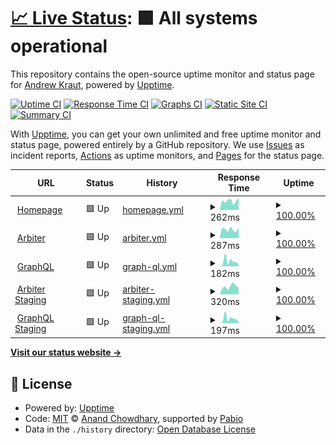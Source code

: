 # [📈 Live Status](https://opie4624.github.io/permiso-status): <!--live status--> **🟩 All systems operational**

This repository contains the open-source uptime monitor and status page for [Andrew Kraut](http://opie.at/), powered by [Upptime](https://github.com/upptime/upptime).

[![Uptime CI](https://github.com/opie4624/permiso-status/workflows/Uptime%20CI/badge.svg)](https://github.com/opie4624/permiso-status/actions?query=workflow%3A%22Uptime+CI%22)
[![Response Time CI](https://github.com/opie4624/permiso-status/workflows/Response%20Time%20CI/badge.svg)](https://github.com/opie4624/permiso-status/actions?query=workflow%3A%22Response+Time+CI%22)
[![Graphs CI](https://github.com/opie4624/permiso-status/workflows/Graphs%20CI/badge.svg)](https://github.com/opie4624/permiso-status/actions?query=workflow%3A%22Graphs+CI%22)
[![Static Site CI](https://github.com/opie4624/permiso-status/workflows/Static%20Site%20CI/badge.svg)](https://github.com/opie4624/permiso-status/actions?query=workflow%3A%22Static+Site+CI%22)
[![Summary CI](https://github.com/opie4624/permiso-status/workflows/Summary%20CI/badge.svg)](https://github.com/opie4624/permiso-status/actions?query=workflow%3A%22Summary+CI%22)

With [Upptime](https://upptime.js.org), you can get your own unlimited and free uptime monitor and status page, powered entirely by a GitHub repository. We use [Issues](https://github.com/opie4624/permiso-status/issues) as incident reports, [Actions](https://github.com/opie4624/permiso-status/actions) as uptime monitors, and [Pages](https://opie4624.github.io/permiso-status) for the status page.

<!--start: status pages-->
<!-- This summary is generated by Upptime (https://github.com/upptime/upptime) -->
<!-- Do not edit this manually, your changes will be overwritten -->
<!-- prettier-ignore -->
| URL | Status | History | Response Time | Uptime |
| --- | ------ | ------- | ------------- | ------ |
| <img alt="" src="https://icons.duckduckgo.com/ip3/permiso.io.ico" height="13"> [Homepage](https://permiso.io) | 🟩 Up | [homepage.yml](https://github.com/opie4624/permiso-status/commits/HEAD/history/homepage.yml) | <details><summary><img alt="Response time graph" src="./graphs/homepage/response-time-week.png" height="20"> 262ms</summary><br><a href="https://opie4624.github.io/permiso-status/history/homepage"><img alt="Response time 261" src="https://img.shields.io/endpoint?url=https%3A%2F%2Fraw.githubusercontent.com%2Fopie4624%2Fpermiso-status%2FHEAD%2Fapi%2Fhomepage%2Fresponse-time.json"></a><br><a href="https://opie4624.github.io/permiso-status/history/homepage"><img alt="24-hour response time 334" src="https://img.shields.io/endpoint?url=https%3A%2F%2Fraw.githubusercontent.com%2Fopie4624%2Fpermiso-status%2FHEAD%2Fapi%2Fhomepage%2Fresponse-time-day.json"></a><br><a href="https://opie4624.github.io/permiso-status/history/homepage"><img alt="7-day response time 262" src="https://img.shields.io/endpoint?url=https%3A%2F%2Fraw.githubusercontent.com%2Fopie4624%2Fpermiso-status%2FHEAD%2Fapi%2Fhomepage%2Fresponse-time-week.json"></a><br><a href="https://opie4624.github.io/permiso-status/history/homepage"><img alt="30-day response time 261" src="https://img.shields.io/endpoint?url=https%3A%2F%2Fraw.githubusercontent.com%2Fopie4624%2Fpermiso-status%2FHEAD%2Fapi%2Fhomepage%2Fresponse-time-month.json"></a><br><a href="https://opie4624.github.io/permiso-status/history/homepage"><img alt="1-year response time 261" src="https://img.shields.io/endpoint?url=https%3A%2F%2Fraw.githubusercontent.com%2Fopie4624%2Fpermiso-status%2FHEAD%2Fapi%2Fhomepage%2Fresponse-time-year.json"></a></details> | <details><summary><a href="https://opie4624.github.io/permiso-status/history/homepage">100.00%</a></summary><a href="https://opie4624.github.io/permiso-status/history/homepage"><img alt="All-time uptime 100.00%" src="https://img.shields.io/endpoint?url=https%3A%2F%2Fraw.githubusercontent.com%2Fopie4624%2Fpermiso-status%2FHEAD%2Fapi%2Fhomepage%2Fuptime.json"></a><br><a href="https://opie4624.github.io/permiso-status/history/homepage"><img alt="24-hour uptime 100.00%" src="https://img.shields.io/endpoint?url=https%3A%2F%2Fraw.githubusercontent.com%2Fopie4624%2Fpermiso-status%2FHEAD%2Fapi%2Fhomepage%2Fuptime-day.json"></a><br><a href="https://opie4624.github.io/permiso-status/history/homepage"><img alt="7-day uptime 100.00%" src="https://img.shields.io/endpoint?url=https%3A%2F%2Fraw.githubusercontent.com%2Fopie4624%2Fpermiso-status%2FHEAD%2Fapi%2Fhomepage%2Fuptime-week.json"></a><br><a href="https://opie4624.github.io/permiso-status/history/homepage"><img alt="30-day uptime 100.00%" src="https://img.shields.io/endpoint?url=https%3A%2F%2Fraw.githubusercontent.com%2Fopie4624%2Fpermiso-status%2FHEAD%2Fapi%2Fhomepage%2Fuptime-month.json"></a><br><a href="https://opie4624.github.io/permiso-status/history/homepage"><img alt="1-year uptime 100.00%" src="https://img.shields.io/endpoint?url=https%3A%2F%2Fraw.githubusercontent.com%2Fopie4624%2Fpermiso-status%2FHEAD%2Fapi%2Fhomepage%2Fuptime-year.json"></a></details>
| <img alt="" src="https://icons.duckduckgo.com/ip3/arbiter.permiso.io.ico" height="13"> [Arbiter](https://arbiter.permiso.io) | 🟩 Up | [arbiter.yml](https://github.com/opie4624/permiso-status/commits/HEAD/history/arbiter.yml) | <details><summary><img alt="Response time graph" src="./graphs/arbiter/response-time-week.png" height="20"> 287ms</summary><br><a href="https://opie4624.github.io/permiso-status/history/arbiter"><img alt="Response time 315" src="https://img.shields.io/endpoint?url=https%3A%2F%2Fraw.githubusercontent.com%2Fopie4624%2Fpermiso-status%2FHEAD%2Fapi%2Farbiter%2Fresponse-time.json"></a><br><a href="https://opie4624.github.io/permiso-status/history/arbiter"><img alt="24-hour response time 398" src="https://img.shields.io/endpoint?url=https%3A%2F%2Fraw.githubusercontent.com%2Fopie4624%2Fpermiso-status%2FHEAD%2Fapi%2Farbiter%2Fresponse-time-day.json"></a><br><a href="https://opie4624.github.io/permiso-status/history/arbiter"><img alt="7-day response time 287" src="https://img.shields.io/endpoint?url=https%3A%2F%2Fraw.githubusercontent.com%2Fopie4624%2Fpermiso-status%2FHEAD%2Fapi%2Farbiter%2Fresponse-time-week.json"></a><br><a href="https://opie4624.github.io/permiso-status/history/arbiter"><img alt="30-day response time 315" src="https://img.shields.io/endpoint?url=https%3A%2F%2Fraw.githubusercontent.com%2Fopie4624%2Fpermiso-status%2FHEAD%2Fapi%2Farbiter%2Fresponse-time-month.json"></a><br><a href="https://opie4624.github.io/permiso-status/history/arbiter"><img alt="1-year response time 315" src="https://img.shields.io/endpoint?url=https%3A%2F%2Fraw.githubusercontent.com%2Fopie4624%2Fpermiso-status%2FHEAD%2Fapi%2Farbiter%2Fresponse-time-year.json"></a></details> | <details><summary><a href="https://opie4624.github.io/permiso-status/history/arbiter">100.00%</a></summary><a href="https://opie4624.github.io/permiso-status/history/arbiter"><img alt="All-time uptime 100.00%" src="https://img.shields.io/endpoint?url=https%3A%2F%2Fraw.githubusercontent.com%2Fopie4624%2Fpermiso-status%2FHEAD%2Fapi%2Farbiter%2Fuptime.json"></a><br><a href="https://opie4624.github.io/permiso-status/history/arbiter"><img alt="24-hour uptime 100.00%" src="https://img.shields.io/endpoint?url=https%3A%2F%2Fraw.githubusercontent.com%2Fopie4624%2Fpermiso-status%2FHEAD%2Fapi%2Farbiter%2Fuptime-day.json"></a><br><a href="https://opie4624.github.io/permiso-status/history/arbiter"><img alt="7-day uptime 100.00%" src="https://img.shields.io/endpoint?url=https%3A%2F%2Fraw.githubusercontent.com%2Fopie4624%2Fpermiso-status%2FHEAD%2Fapi%2Farbiter%2Fuptime-week.json"></a><br><a href="https://opie4624.github.io/permiso-status/history/arbiter"><img alt="30-day uptime 100.00%" src="https://img.shields.io/endpoint?url=https%3A%2F%2Fraw.githubusercontent.com%2Fopie4624%2Fpermiso-status%2FHEAD%2Fapi%2Farbiter%2Fuptime-month.json"></a><br><a href="https://opie4624.github.io/permiso-status/history/arbiter"><img alt="1-year uptime 100.00%" src="https://img.shields.io/endpoint?url=https%3A%2F%2Fraw.githubusercontent.com%2Fopie4624%2Fpermiso-status%2FHEAD%2Fapi%2Farbiter%2Fuptime-year.json"></a></details>
| <img alt="" src="https://icons.duckduckgo.com/ip3/arbiter.permiso.io.ico" height="13"> [GraphQL](https://arbiter.permiso.io/api/dev/graphql) | 🟩 Up | [graph-ql.yml](https://github.com/opie4624/permiso-status/commits/HEAD/history/graph-ql.yml) | <details><summary><img alt="Response time graph" src="./graphs/graph-ql/response-time-week.png" height="20"> 182ms</summary><br><a href="https://opie4624.github.io/permiso-status/history/graph-ql"><img alt="Response time 198" src="https://img.shields.io/endpoint?url=https%3A%2F%2Fraw.githubusercontent.com%2Fopie4624%2Fpermiso-status%2FHEAD%2Fapi%2Fgraph-ql%2Fresponse-time.json"></a><br><a href="https://opie4624.github.io/permiso-status/history/graph-ql"><img alt="24-hour response time 52" src="https://img.shields.io/endpoint?url=https%3A%2F%2Fraw.githubusercontent.com%2Fopie4624%2Fpermiso-status%2FHEAD%2Fapi%2Fgraph-ql%2Fresponse-time-day.json"></a><br><a href="https://opie4624.github.io/permiso-status/history/graph-ql"><img alt="7-day response time 182" src="https://img.shields.io/endpoint?url=https%3A%2F%2Fraw.githubusercontent.com%2Fopie4624%2Fpermiso-status%2FHEAD%2Fapi%2Fgraph-ql%2Fresponse-time-week.json"></a><br><a href="https://opie4624.github.io/permiso-status/history/graph-ql"><img alt="30-day response time 198" src="https://img.shields.io/endpoint?url=https%3A%2F%2Fraw.githubusercontent.com%2Fopie4624%2Fpermiso-status%2FHEAD%2Fapi%2Fgraph-ql%2Fresponse-time-month.json"></a><br><a href="https://opie4624.github.io/permiso-status/history/graph-ql"><img alt="1-year response time 198" src="https://img.shields.io/endpoint?url=https%3A%2F%2Fraw.githubusercontent.com%2Fopie4624%2Fpermiso-status%2FHEAD%2Fapi%2Fgraph-ql%2Fresponse-time-year.json"></a></details> | <details><summary><a href="https://opie4624.github.io/permiso-status/history/graph-ql">100.00%</a></summary><a href="https://opie4624.github.io/permiso-status/history/graph-ql"><img alt="All-time uptime 100.00%" src="https://img.shields.io/endpoint?url=https%3A%2F%2Fraw.githubusercontent.com%2Fopie4624%2Fpermiso-status%2FHEAD%2Fapi%2Fgraph-ql%2Fuptime.json"></a><br><a href="https://opie4624.github.io/permiso-status/history/graph-ql"><img alt="24-hour uptime 100.00%" src="https://img.shields.io/endpoint?url=https%3A%2F%2Fraw.githubusercontent.com%2Fopie4624%2Fpermiso-status%2FHEAD%2Fapi%2Fgraph-ql%2Fuptime-day.json"></a><br><a href="https://opie4624.github.io/permiso-status/history/graph-ql"><img alt="7-day uptime 100.00%" src="https://img.shields.io/endpoint?url=https%3A%2F%2Fraw.githubusercontent.com%2Fopie4624%2Fpermiso-status%2FHEAD%2Fapi%2Fgraph-ql%2Fuptime-week.json"></a><br><a href="https://opie4624.github.io/permiso-status/history/graph-ql"><img alt="30-day uptime 100.00%" src="https://img.shields.io/endpoint?url=https%3A%2F%2Fraw.githubusercontent.com%2Fopie4624%2Fpermiso-status%2FHEAD%2Fapi%2Fgraph-ql%2Fuptime-month.json"></a><br><a href="https://opie4624.github.io/permiso-status/history/graph-ql"><img alt="1-year uptime 100.00%" src="https://img.shields.io/endpoint?url=https%3A%2F%2Fraw.githubusercontent.com%2Fopie4624%2Fpermiso-status%2FHEAD%2Fapi%2Fgraph-ql%2Fuptime-year.json"></a></details>
| <img alt="" src="https://icons.duckduckgo.com/ip3/staging-arbiter.permiso.io.ico" height="13"> [Arbiter Staging](https://staging-arbiter.permiso.io) | 🟩 Up | [arbiter-staging.yml](https://github.com/opie4624/permiso-status/commits/HEAD/history/arbiter-staging.yml) | <details><summary><img alt="Response time graph" src="./graphs/arbiter-staging/response-time-week.png" height="20"> 320ms</summary><br><a href="https://opie4624.github.io/permiso-status/history/arbiter-staging"><img alt="Response time 340" src="https://img.shields.io/endpoint?url=https%3A%2F%2Fraw.githubusercontent.com%2Fopie4624%2Fpermiso-status%2FHEAD%2Fapi%2Farbiter-staging%2Fresponse-time.json"></a><br><a href="https://opie4624.github.io/permiso-status/history/arbiter-staging"><img alt="24-hour response time 331" src="https://img.shields.io/endpoint?url=https%3A%2F%2Fraw.githubusercontent.com%2Fopie4624%2Fpermiso-status%2FHEAD%2Fapi%2Farbiter-staging%2Fresponse-time-day.json"></a><br><a href="https://opie4624.github.io/permiso-status/history/arbiter-staging"><img alt="7-day response time 320" src="https://img.shields.io/endpoint?url=https%3A%2F%2Fraw.githubusercontent.com%2Fopie4624%2Fpermiso-status%2FHEAD%2Fapi%2Farbiter-staging%2Fresponse-time-week.json"></a><br><a href="https://opie4624.github.io/permiso-status/history/arbiter-staging"><img alt="30-day response time 340" src="https://img.shields.io/endpoint?url=https%3A%2F%2Fraw.githubusercontent.com%2Fopie4624%2Fpermiso-status%2FHEAD%2Fapi%2Farbiter-staging%2Fresponse-time-month.json"></a><br><a href="https://opie4624.github.io/permiso-status/history/arbiter-staging"><img alt="1-year response time 340" src="https://img.shields.io/endpoint?url=https%3A%2F%2Fraw.githubusercontent.com%2Fopie4624%2Fpermiso-status%2FHEAD%2Fapi%2Farbiter-staging%2Fresponse-time-year.json"></a></details> | <details><summary><a href="https://opie4624.github.io/permiso-status/history/arbiter-staging">100.00%</a></summary><a href="https://opie4624.github.io/permiso-status/history/arbiter-staging"><img alt="All-time uptime 100.00%" src="https://img.shields.io/endpoint?url=https%3A%2F%2Fraw.githubusercontent.com%2Fopie4624%2Fpermiso-status%2FHEAD%2Fapi%2Farbiter-staging%2Fuptime.json"></a><br><a href="https://opie4624.github.io/permiso-status/history/arbiter-staging"><img alt="24-hour uptime 100.00%" src="https://img.shields.io/endpoint?url=https%3A%2F%2Fraw.githubusercontent.com%2Fopie4624%2Fpermiso-status%2FHEAD%2Fapi%2Farbiter-staging%2Fuptime-day.json"></a><br><a href="https://opie4624.github.io/permiso-status/history/arbiter-staging"><img alt="7-day uptime 100.00%" src="https://img.shields.io/endpoint?url=https%3A%2F%2Fraw.githubusercontent.com%2Fopie4624%2Fpermiso-status%2FHEAD%2Fapi%2Farbiter-staging%2Fuptime-week.json"></a><br><a href="https://opie4624.github.io/permiso-status/history/arbiter-staging"><img alt="30-day uptime 100.00%" src="https://img.shields.io/endpoint?url=https%3A%2F%2Fraw.githubusercontent.com%2Fopie4624%2Fpermiso-status%2FHEAD%2Fapi%2Farbiter-staging%2Fuptime-month.json"></a><br><a href="https://opie4624.github.io/permiso-status/history/arbiter-staging"><img alt="1-year uptime 100.00%" src="https://img.shields.io/endpoint?url=https%3A%2F%2Fraw.githubusercontent.com%2Fopie4624%2Fpermiso-status%2FHEAD%2Fapi%2Farbiter-staging%2Fuptime-year.json"></a></details>
| <img alt="" src="https://icons.duckduckgo.com/ip3/staging-arbiter.permiso.io.ico" height="13"> [GraphQL Staging](https://staging-arbiter.permiso.io/api/dev/graphql) | 🟩 Up | [graph-ql-staging.yml](https://github.com/opie4624/permiso-status/commits/HEAD/history/graph-ql-staging.yml) | <details><summary><img alt="Response time graph" src="./graphs/graph-ql-staging/response-time-week.png" height="20"> 197ms</summary><br><a href="https://opie4624.github.io/permiso-status/history/graph-ql-staging"><img alt="Response time 231" src="https://img.shields.io/endpoint?url=https%3A%2F%2Fraw.githubusercontent.com%2Fopie4624%2Fpermiso-status%2FHEAD%2Fapi%2Fgraph-ql-staging%2Fresponse-time.json"></a><br><a href="https://opie4624.github.io/permiso-status/history/graph-ql-staging"><img alt="24-hour response time 52" src="https://img.shields.io/endpoint?url=https%3A%2F%2Fraw.githubusercontent.com%2Fopie4624%2Fpermiso-status%2FHEAD%2Fapi%2Fgraph-ql-staging%2Fresponse-time-day.json"></a><br><a href="https://opie4624.github.io/permiso-status/history/graph-ql-staging"><img alt="7-day response time 197" src="https://img.shields.io/endpoint?url=https%3A%2F%2Fraw.githubusercontent.com%2Fopie4624%2Fpermiso-status%2FHEAD%2Fapi%2Fgraph-ql-staging%2Fresponse-time-week.json"></a><br><a href="https://opie4624.github.io/permiso-status/history/graph-ql-staging"><img alt="30-day response time 231" src="https://img.shields.io/endpoint?url=https%3A%2F%2Fraw.githubusercontent.com%2Fopie4624%2Fpermiso-status%2FHEAD%2Fapi%2Fgraph-ql-staging%2Fresponse-time-month.json"></a><br><a href="https://opie4624.github.io/permiso-status/history/graph-ql-staging"><img alt="1-year response time 231" src="https://img.shields.io/endpoint?url=https%3A%2F%2Fraw.githubusercontent.com%2Fopie4624%2Fpermiso-status%2FHEAD%2Fapi%2Fgraph-ql-staging%2Fresponse-time-year.json"></a></details> | <details><summary><a href="https://opie4624.github.io/permiso-status/history/graph-ql-staging">100.00%</a></summary><a href="https://opie4624.github.io/permiso-status/history/graph-ql-staging"><img alt="All-time uptime 100.00%" src="https://img.shields.io/endpoint?url=https%3A%2F%2Fraw.githubusercontent.com%2Fopie4624%2Fpermiso-status%2FHEAD%2Fapi%2Fgraph-ql-staging%2Fuptime.json"></a><br><a href="https://opie4624.github.io/permiso-status/history/graph-ql-staging"><img alt="24-hour uptime 100.00%" src="https://img.shields.io/endpoint?url=https%3A%2F%2Fraw.githubusercontent.com%2Fopie4624%2Fpermiso-status%2FHEAD%2Fapi%2Fgraph-ql-staging%2Fuptime-day.json"></a><br><a href="https://opie4624.github.io/permiso-status/history/graph-ql-staging"><img alt="7-day uptime 100.00%" src="https://img.shields.io/endpoint?url=https%3A%2F%2Fraw.githubusercontent.com%2Fopie4624%2Fpermiso-status%2FHEAD%2Fapi%2Fgraph-ql-staging%2Fuptime-week.json"></a><br><a href="https://opie4624.github.io/permiso-status/history/graph-ql-staging"><img alt="30-day uptime 100.00%" src="https://img.shields.io/endpoint?url=https%3A%2F%2Fraw.githubusercontent.com%2Fopie4624%2Fpermiso-status%2FHEAD%2Fapi%2Fgraph-ql-staging%2Fuptime-month.json"></a><br><a href="https://opie4624.github.io/permiso-status/history/graph-ql-staging"><img alt="1-year uptime 100.00%" src="https://img.shields.io/endpoint?url=https%3A%2F%2Fraw.githubusercontent.com%2Fopie4624%2Fpermiso-status%2FHEAD%2Fapi%2Fgraph-ql-staging%2Fuptime-year.json"></a></details>

<!--end: status pages-->

[**Visit our status website →**](https://opie4624.github.io/permiso-status)

## 📄 License

- Powered by: [Upptime](https://github.com/upptime/upptime)
- Code: [MIT](./LICENSE) © [Anand Chowdhary](https://anandchowdhary.com), supported by [Pabio](https://pabio.com)
- Data in the `./history` directory: [Open Database License](https://opendatacommons.org/licenses/odbl/1-0/)
